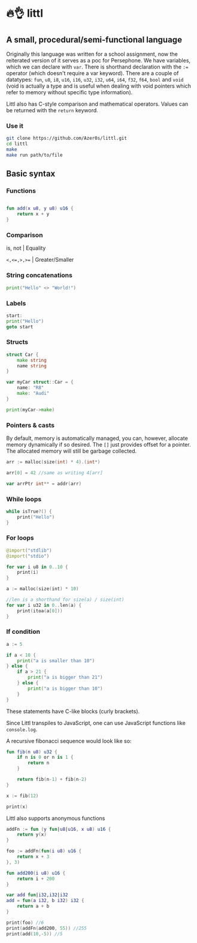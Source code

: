# 🔥👌 littl

## A small, procedural/semi-functional language

Originally this language was written for a school assignment, now the reiterated version of it serves as a poc for Persephone. We have variables, which we can declare with `var`. There is shorthand declaration with the `:=` operator (which doesn't require a var keyword). There are a couple of datatypes: `fun`, `u8`, `i8`, `u16`, `i16`, `u32`, `i32`, `u64`, `i64`, `f32`, `f64`, `bool` and `void` (void is actually a type and is useful when dealing with void pointers which refer to memory without specific type information).

Littl also has C-style comparison and mathematical operators. Values can be returned with the `return` keyword.

### Use it

```bash
git clone https://github.com/Azer0s/littl.git
cd littl
make
make run path/to/file
```

## Basic syntax

### Functions

```kotlin

fun add(x u8, y u8) u16 {
    return x + y
}

```

### Comparison

is, not | Equality

`<,<=,>,>=` | Greater/Smaller

### String concatenations

```go
print("Hello" <> "World!")
```

### Labels

```go
start:
print("Hello")
goto start
```

### Structs

```go
struct Car {
    make string
    name string
}

var myCar struct::Car = {
    name: "R8"
    make: "Audi"
}

print(myCar->make)
```

### Pointers & casts

By default, memory is automatically managed, you can, however, allocate memory dynamically if so desired.
The `[]` just provides offset for a pointer. The allocated memory will still be garbage collected.

```go
arr := malloc(size(int) * 4).(int*)

arr[0] = 42 //same as writing 4[arr]

var arrPtr int** = addr(arr)
```

### While loops

```kotlin
while isTrue?() {
    print("Hello")
}
```

### For loops

```kotlin
@import("stdlib")
@import("stdio")

for var i u8 in 0..10 {
    print(i)
}

a := malloc(size(int) * 10)

//len is a shorthand for size(a) / size(int)
for var i u32 in 0..len(a) {
    print(itoa(a[0]))
}
```

### If condition

```go
a := 5

if a < 10 {
    print("a is smaller than 10")
} else {
    if a > 21 {
        print("a is bigger than 21")
    } else {
        print("a is bigger than 10")
    }
}

```

These statements have C-like blocks (curly brackets).

Since Littl transpiles to JavaScript, one can use JavaScript functions like `console.log`.

A recursive fibonacci sequence would look like so:

```kotlin
fun fib(n u8) u32 {
    if n is 0 or n is 1 {
        return n
    }

    return fib(n-1) + fib(n-2)
}

x := fib(12)

print(x)
```

Littl also supports anonymous functions
```kotlin
addFn := fun (y fun|u8|u16, x u8) u16 {
    return y(x)
}

foo := addFn(fun(i u8) u16 {
    return x + 3
}, 3)

fun add200(i u8) u16 {
    return i + 200
}

var add fun|i32,i32|i32
add = fun(a i32, b i32) i32 {
    return a + b
}

print(foo) //6
print(addFn(add200, 55)) //255
print(add(10,-5)) //5
```
